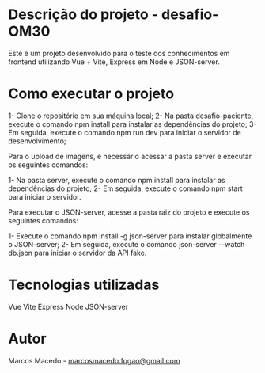 # Descrição do projeto - desafio-OM30

Este é um projeto desenvolvido para o teste dos conhecimentos em frontend utilizando Vue + Vite, Express em Node e JSON-server.

# Como executar o projeto

1- Clone o repositório em sua máquina local;
2- Na pasta desafio-paciente, execute o comando npm install para instalar as dependências do projeto;
3- Em seguida, execute o comando npm run dev para iniciar o servidor de desenvolvimento;

Para o upload de imagens, é necessário acessar a pasta server e executar os seguintes comandos:

1- Na pasta server, execute o comando npm install para instalar as dependências do projeto;
2- Em seguida, execute o comando npm start para iniciar o servidor.

Para executar o JSON-server, acesse a pasta raiz do projeto e execute os seguintes comandos:

1- Execute o comando npm install -g json-server para instalar globalmente o JSON-server;
2- Em seguida, execute o comando json-server --watch db.json para iniciar o servidor da API fake.

# Tecnologias utilizadas

Vue
Vite
Express
Node
JSON-server

# Autor

Marcos Macedo - marcosmacedo.fogao@gmail.com
